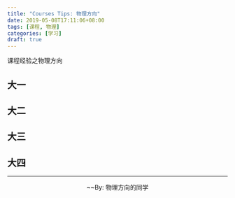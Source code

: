 ```yaml
---
title: "Courses Tips: 物理方向"
date: 2019-05-08T17:11:06+08:00
tags: [课程, 物理]
categories: [学习]
draft: true
---
```


课程经验之物理方向

<!--more-->

## 大一

## 大二

## 大三

## 大四


---

<p style="text-align:center">~~By: 物理方向的同学</p>

